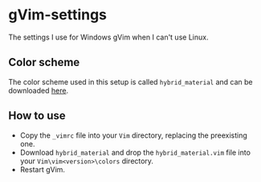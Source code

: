 # gVim-settings

The settings I use for Windows gVim when I can't use Linux.

## Color scheme

The color scheme used in this setup is called `hybrid_material` and can be downloaded [here](https://github.com/kristijanhusak/vim-hybrid-material/blob/master/colors/hybrid_material.vim).

## How to use

* Copy the `_vimrc` file into your `Vim` directory, replacing the preexisting one.
* Download `hybrid_material` and drop the `hybrid_material.vim` file into your `Vim\vim<version>\colors` directory.
* Restart gVim.
